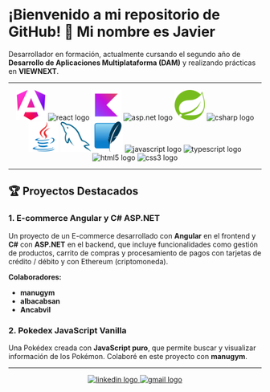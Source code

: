 # ¡Bienvenido a mi repositorio de GitHub! 👋 Mi nombre es Javier

Desarrollador en formación, actualmente cursando el segundo año de **Desarrollo de Aplicaciones Multiplataforma (DAM)** y realizando prácticas en **VIEWNEXT**.

---

<div align="center">
  <img src="https://github.com/devicons/devicon/blob/v2.16.0/icons/angular/angular-original.svg" height="60" alt="angular logo"  />
  <img src="https://cdn.jsdelivr.net/gh/devicons/devicon/icons/react/react-original.svg" height="60" alt="react logo"  />
  <img src="https://github.com/devicons/devicon/blob/v2.16.0/icons/kotlin/kotlin-original.svg" height="60" alt="kotlin logo"  />
  <img src="https://www.svgrepo.com/show/373442/asp.svg" height="60" alt="asp.net logo"  />
  <img src="https://github.com/devicons/devicon/blob/v2.16.0/icons/spring/spring-original.svg" height="60" alt="spring logo"  />
  <img src="https://cdn.jsdelivr.net/gh/devicons/devicon/icons/csharp/csharp-original.svg" height="60" alt="csharp logo"  />
  <img src="https://github.com/devicons/devicon/blob/v2.16.0/icons/java/java-original.svg" height="60" alt="java logo"  />
  <img src="https://github.com/devicons/devicon/blob/v2.16.0/icons/mysql/mysql-original.svg" height="60" alt="mysql logo"  />
  <img src="https://github.com/devicons/devicon/blob/v2.16.0/icons/sqlite/sqlite-original.svg" height="60" alt="sqlite logo"  />
  <img src="https://cdn.jsdelivr.net/gh/devicons/devicon/icons/javascript/javascript-original.svg" height="60" alt="javascript logo"  />
  <img src="https://cdn.jsdelivr.net/gh/devicons/devicon/icons/typescript/typescript-original.svg" height="60" alt="typescript logo"  />
  <img src="https://cdn.jsdelivr.net/gh/devicons/devicon/icons/html5/html5-original.svg" height="60" alt="html5 logo"  />
  <img src="https://cdn.jsdelivr.net/gh/devicons/devicon/icons/css3/css3-original.svg" height="60" alt="css3 logo"  />
</div>

---

## 🏆 Proyectos Destacados

### 1. **E-commerce Angular y C# ASP.NET**
Un proyecto de un E-commerce desarrollado con **Angular** en el frontend y **C#** con **ASP.NET** en el backend, que incluye funcionalidades como gestión de productos, carrito de compras y procesamiento de pagos con tarjetas de crédito / débito y con Ethereum (criptomoneda).

**Colaboradores:**
- **manugym**
- **albacabsan**
- **Ancabvil**

### 2. **Pokedex JavaScript Vanilla**
Una Pokédex creada con **JavaScript puro**, que permite buscar y visualizar información de los Pokémon. Colaboré en este proyecto con **manugym**.

---

<div align="center">
  <a href="https://www.linkedin.com/in/javier-rico-navarro-0592202a2/" target="_blank">
    <img src="https://img.shields.io/static/v1?message=LinkedIn&logo=linkedin&label=&color=0077B5&logoColor=white&labelColor=&style=for-the-badge" height="35" alt="linkedin logo"  />
  </a>
  <a href="mailto:javier.riconav@gmail.com">
    <img src="https://img.shields.io/static/v1?message=Gmail&logo=gmail&label=&color=D14836&logoColor=white&labelColor=&style=for-the-badge" height="35" alt="gmail logo"  />
  </a>
</div>
